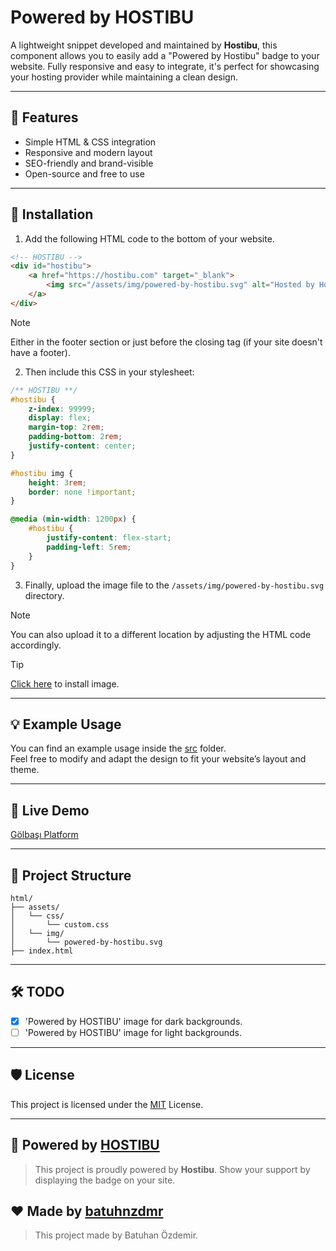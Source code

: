 # Powered by HOSTIBU

A lightweight snippet developed and maintained by **Hostibu**, this component allows you to easily add a "Powered by Hostibu" badge to your website. Fully responsive and easy to integrate, it's perfect for showcasing your hosting provider while maintaining a clean design.

---

## 🧩 Features

- Simple HTML & CSS integration
- Responsive and modern layout
- SEO-friendly and brand-visible
- Open-source and free to use

---

## 🔧 Installation

1. Add the following HTML code to the bottom of your website.

```html
<!-- HOSTIBU -->
<div id="hostibu">
    <a href="https://hostibu.com" target="_blank">
        <img src="/assets/img/powered-by-hostibu.svg" alt="Hosted by Hostibu.">
    </a>
</div>
```

> [!NOTE]
> Either in the footer section or just before the closing </body> tag (if your site doesn't have a footer).

2. Then include this CSS in your stylesheet:

```css
/** HOSTIBU **/
#hostibu {
    z-index: 99999;
    display: flex;
    margin-top: 2rem;
    padding-bottom: 2rem;
    justify-content: center;
}

#hostibu img {
    height: 3rem;
    border: none !important;
}

@media (min-width: 1200px) {
    #hostibu {
        justify-content: flex-start;
        padding-left: 5rem;
    }
}
```

3. Finally, upload the image file to the ``/assets/img/powered-by-hostibu.svg`` directory.

> [!NOTE]
> You can also upload it to a different location by adjusting the HTML code accordingly.

> [!TIP]
> [Click here](src/assets/img/powered-by-hostibu.svg) to install image.

---

## 💡 Example Usage

You can find an example usage inside the [src](src/) folder.  
Feel free to modify and adapt the design to fit your website’s layout and theme.

---

## 🧪 Live Demo
[Gölbaşı Platform](https://golbasiplatform.com)

---

## 📂 Project Structure

```
html/
├── assets/
│   └── css/
│       └── custom.css
│   └── img/
│       └── powered-by-hostibu.svg
├── index.html
```

---

## 🛠️ TODO
- [x] 'Powered by HOSTIBU' image for dark backgrounds.
- [ ] 'Powered by HOSTIBU' image for light backgrounds.

---

## 🛡️ License

This project is licensed under the [MIT](LICENSE) License.

---

## 💼 Powered by [HOSTIBU](https://hostibu.com)

> This project is proudly powered by **Hostibu**. Show your support by displaying the badge on your site.

## ❤️ Made by [batuhnzdmr](https://github.com/batuhnzdmr)
> This project made by Batuhan Özdemir.
